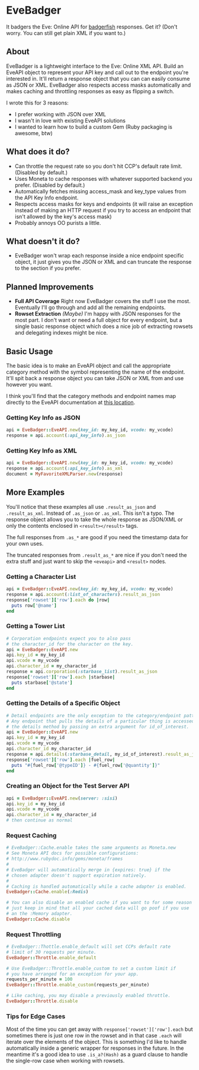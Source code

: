 # EveBadger

It badgers the Eve: Online API for [badgerfish](http://badgerfish.ning.com/) responses. Get it? (Don't worry. You can still get plain XML if you want to.)

## About

EveBadger is a lightweight interface to the Eve: Online XML API. Build an EveAPI object to represent your API key and call out to the endpoint you're interested in. It'll return a response object that you can can easily consume as JSON or XML. EveBadger also respects access masks automatically and makes caching and throttling responses as easy as flipping a switch.

I wrote this for 3 reasons:

* I prefer working with JSON over XML
* I wasn't in love with existing EveAPI solutions
* I wanted to learn how to build a custom Gem (Ruby packaging is awesome, btw)

## What does it do?

* Can throttle the request rate so you don't hit CCP's default rate limit. (Disabled by default.)
* Uses Moneta to cache responses with whatever supported backend you prefer. (Disabled by default.)
* Automatically fetches missing access_mask and key_type values from the API Key Info endpoint.
* Respects access masks for keys and endpoints (it will raise an exception instead of making an HTTP request if you try to access an endpoint that isn't allowed by the key's access mask)
* Probably annoys OO purists a little.

## What doesn't it do?

* EveBadger won't wrap each response inside a nice endpoint specific object, it just gives you the JSON or XML and can truncate the response to the <result> section if you prefer.

## Planned Improvements

* **Full API Coverage** Right now EveBadger covers the stuff I use the most. Eventually I'll go through and add all the remaining endpoints.
* **Rowset Extraction** *(Maybe)* I'm happy with JSON responses for the most part. I don't want or need a full object for every endpoint, but a single basic response object which does a nice job of extracting rowsets and delegating indexes might be nice.

## Basic Usage

The basic idea is to make an EveAPI object and call the appropriate category method with the symbol representing the name of the endpoint. It'll spit back a response object you can take JSON or XML from and use however you want.

I think you'll find that the category methods and endpoint names map directly to the EveAPI documentation at [this location](https://neweden-dev.com/API).


### Getting Key Info as JSON
```ruby
api = EveBadger::EveAPI.new(key_id: my_key_id, vcode: my_vcode)
response = api.account(:api_key_info).as_json
```

### Getting Key Info as XML
```ruby
api = EveBadger::EveAPI.new(key_id: my_key_id, vcode: my_vcode)
response = api.account(:api_key_info).as_xml
document = MyFavoriteXMLParser.new(response)
```

## More Examples

You'll notice that these examples all use `.result_as_json` and `.result_as_xml`. Instead of `.as_json` or `.as_xml`. This isn't a typo. The response object allows you to take the whole response as JSON/XML or only the contents enclosed in `<result></result>` tags.

The full responses from `.as_*` are good if you need the timestamp data for your own uses.

The truncated responses from `.result_as_*` are nice if you don't need the extra stuff and just want to skip the `<eveapi>`  and `<result>` nodes.

### Getting a Character List
```ruby
api = EveBadger::EveAPI.new(key_id: my_key_id, vcode: my_vcode)
response = api.account(:list_of_characters).result_as_json
response['rowset']['row'].each do |row|
  puts row['@name']
end
```

### Getting a Tower List
```ruby
# Corporation endpoints expect you to also pass
# the character_id for the character on the key.
api = EveBadger::EveAPI.new
api.key_id = my_key_id
api.vcode = my_vcode
api.character_id = my_character_id
response = api.corporation(:starbase_list).result_as_json
response['rowset']['row'].each |starbase|
  puts starbase['@state']
end
```

### Getting the Details of a Specific Object
```ruby
# Detail endpoints are the only exception to the category/endpoint pattern.
# Any endpoint that pulls the details of a particular thing is accessed via
# the details method by passing an extra argument for id_of_interest.
api = EveBadger::EveAPI.new
api.key_id = my_key_id
api.vcode = my_vcode
api.character_id my_character_id
response = api.details(:starbase_detail, my_id_of_interest).result_as_json  
response['rowset']['row'].each |fuel_row|
  puts "#{fuel_row['@typeID']} - #{fuel_row['@quantity']}"
end
```

### Creating an Object for the Test Server API
```ruby
api = EveBadger::EveAPI.new(server: :sisi)
api.key_id = my_key_id
api.vcode = my_vcode
api.character_id = my_character_id
# then continue as normal
```

### Request Caching
```ruby
# EveBadger::Cache.enable takes the same arguments as Moneta.new
# See Moneta API docs for possible configurations:
# http://www.rubydoc.info/gems/moneta/frames
#
# EveBadger will automatically merge in {expires: true} if the
# chosen adapter doesn't support expiration natively.
#
# Caching is handled automatically while a cache adapter is enabled.
EveBadger::Cache.enable(:Redis)

# You can also disable an enabled cache if you want to for some reason
# just keep in mind that all your cached data will go poof if you use
# an the :Memory adapter.
EveBadger::Cache.disable
```

### Request Throttling
```ruby
# EveBadger::Thottle.enable_default will set CCPs default rate
# limit of 30 requests per minute.
EveBadger::Throttle.enable_default

# Use EveBadger::Throttle.enable_custom to set a custom limit if
# you have arranged for an exception for your app.
requests_per_minute = 100
EveBadger::Throttle.enable_custom(requests_per_minute)

# Like caching, you may disable a previously enabled throttle.
EveBadger::Throttle.disable
```

### Tips for Edge Cases

Most of the time you can get away with `response['rowset']['row'].each` but sometimes there is just one row in the rowset and in that case `.each` will iterate over the elements of the object. This is something I'd like to handle automatically inside a generic wrapper for responses in the future. In the meantime it's a good idea to use `.is_a?(Hash)` as a guard clause to handle the single-row case when working with rowsets.
